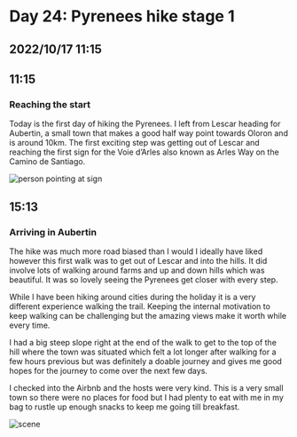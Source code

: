 # Day 24: Pyrenees hike stage 1
## 2022/10/17 11:15

## 11:15
### Reaching the start

Today is the first day of hiking the Pyrenees. I left from Lescar heading for Aubertin, a small town that makes a good half way point towards Oloron and is around 10km. The first exciting step was getting out of Lescar and reaching the first sign for the Voie d’Arles also known as Arles Way on the Camino de Santiago. 

![person pointing at sign](https://raw.githubusercontent.com/benknight135/thirty-knights-posts/main/data/day24/sign.jpeg)

## 15:13
### Arriving in Aubertin

The hike was much more road biased than I would I ideally have liked however this first walk was to get out of Lescar and into the hills. It did involve lots of walking around farms and up and down hills which was beautiful. It was so lovely seeing the Pyrenees get closer with every step. 

While I have been hiking around cities during the holiday it is a very different experience walking the trail. Keeping the internal motivation to keep walking can be challenging but the amazing views make it worth while every time. 

I had a big steep slope right at the end of the walk to get to the top of the hill where the town was situated which felt a lot longer after walking for a few hours previous but was definitely a doable journey and gives me good hopes for the journey to come over the next few days. 

I checked into the Airbnb and the hosts were very kind. This is a very small town so there were no places for food but I had plenty to eat with me in my bag to rustle up enough snacks to keep me going till breakfast. 

![scene](https://raw.githubusercontent.com/benknight135/thirty-knights-posts/main/data/day24/scene.jpeg)